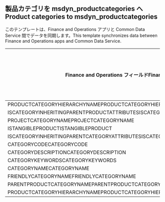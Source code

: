 ## <a name="product-categories-to-msdyn_productcategories"></a><span data-ttu-id="86a4a-101">製品カテゴリを msdyn_productcategories へ</span><span class="sxs-lookup"><span data-stu-id="86a4a-101">Product categories to msdyn_productcategories</span></span>

<span data-ttu-id="86a4a-102">このテンプレートは、Finance and Operations アプリと Common Data Service 間でデータを同期します。</span><span class="sxs-lookup"><span data-stu-id="86a4a-102">This template synchronizes data between Finance and Operations apps and Common Data Service.</span></span>

<span data-ttu-id="86a4a-103">Finance and Operations フィールド</span><span class="sxs-lookup"><span data-stu-id="86a4a-103">Finance and Operations field</span></span> | <span data-ttu-id="86a4a-104">タイプのマッピング</span><span class="sxs-lookup"><span data-stu-id="86a4a-104">Map type</span></span> | <span data-ttu-id="86a4a-105">その他の Dynamics 365 フィールド</span><span class="sxs-lookup"><span data-stu-id="86a4a-105">Other Dynamics 365 field</span></span> | <span data-ttu-id="86a4a-106">既定値</span><span class="sxs-lookup"><span data-stu-id="86a4a-106">Default value</span></span>
---|---|---|---
<span data-ttu-id="86a4a-107">PRODUCTCATEGORYHIERARCHYNAME</span><span class="sxs-lookup"><span data-stu-id="86a4a-107">PRODUCTCATEGORYHIERARCHYNAME</span></span> | = | <span data-ttu-id="86a4a-108">msdyn_hierarchy.msdyn_name</span><span class="sxs-lookup"><span data-stu-id="86a4a-108">msdyn_hierarchy.msdyn_name</span></span> | 
<span data-ttu-id="86a4a-109">ISCATEGORYINHERITINGPARENTPRODUCTATTRIBUTES</span><span class="sxs-lookup"><span data-stu-id="86a4a-109">ISCATEGORYINHERITINGPARENTPRODUCTATTRIBUTES</span></span> | >< | <span data-ttu-id="86a4a-110">msdyn_isinheritingparentproductattributes</span><span class="sxs-lookup"><span data-stu-id="86a4a-110">msdyn_isinheritingparentproductattributes</span></span> | 
<span data-ttu-id="86a4a-111">PROJECTCATEGORYNAME</span><span class="sxs-lookup"><span data-stu-id="86a4a-111">PROJECTCATEGORYNAME</span></span> | = | <span data-ttu-id="86a4a-112">msdyn_projectcategoryname</span><span class="sxs-lookup"><span data-stu-id="86a4a-112">msdyn_projectcategoryname</span></span> | 
<span data-ttu-id="86a4a-113">ISTANGIBLEPRODUCT</span><span class="sxs-lookup"><span data-stu-id="86a4a-113">ISTANGIBLEPRODUCT</span></span> | >< | <span data-ttu-id="86a4a-114">msdyn_istangibleproduct</span><span class="sxs-lookup"><span data-stu-id="86a4a-114">msdyn_istangibleproduct</span></span> | 
<span data-ttu-id="86a4a-115">ISCATEGORYINHERITINGPARENTCATEGORYATTRIBUTES</span><span class="sxs-lookup"><span data-stu-id="86a4a-115">ISCATEGORYINHERITINGPARENTCATEGORYATTRIBUTES</span></span> | >< | <span data-ttu-id="86a4a-116">msdyn_isinheritingparentcategoryattributes</span><span class="sxs-lookup"><span data-stu-id="86a4a-116">msdyn_isinheritingparentcategoryattributes</span></span> | 
<span data-ttu-id="86a4a-117">CATEGORYCODE</span><span class="sxs-lookup"><span data-stu-id="86a4a-117">CATEGORYCODE</span></span> | = | <span data-ttu-id="86a4a-118">msdyn_code</span><span class="sxs-lookup"><span data-stu-id="86a4a-118">msdyn_code</span></span> | 
<span data-ttu-id="86a4a-119">CATEGORYDESCRIPTION</span><span class="sxs-lookup"><span data-stu-id="86a4a-119">CATEGORYDESCRIPTION</span></span> | = | <span data-ttu-id="86a4a-120">msdyn_description</span><span class="sxs-lookup"><span data-stu-id="86a4a-120">msdyn_description</span></span> | 
<span data-ttu-id="86a4a-121">CATEGORYKEYWORDS</span><span class="sxs-lookup"><span data-stu-id="86a4a-121">CATEGORYKEYWORDS</span></span> | = | <span data-ttu-id="86a4a-122">msdyn_keywords</span><span class="sxs-lookup"><span data-stu-id="86a4a-122">msdyn_keywords</span></span> | 
<span data-ttu-id="86a4a-123">CATEGORYNAME</span><span class="sxs-lookup"><span data-stu-id="86a4a-123">CATEGORYNAME</span></span> | = | <span data-ttu-id="86a4a-124">msdyn_name</span><span class="sxs-lookup"><span data-stu-id="86a4a-124">msdyn_name</span></span> | 
<span data-ttu-id="86a4a-125">FRIENDLYCATEGORYNAME</span><span class="sxs-lookup"><span data-stu-id="86a4a-125">FRIENDLYCATEGORYNAME</span></span> | = | <span data-ttu-id="86a4a-126">msdyn_friendlycategoryname</span><span class="sxs-lookup"><span data-stu-id="86a4a-126">msdyn_friendlycategoryname</span></span> | 
<span data-ttu-id="86a4a-127">PARENTPRODUCTCATEGORYNAME</span><span class="sxs-lookup"><span data-stu-id="86a4a-127">PARENTPRODUCTCATEGORYNAME</span></span> | = | <span data-ttu-id="86a4a-128">msdyn_parentproductcategory.msdyn_name</span><span class="sxs-lookup"><span data-stu-id="86a4a-128">msdyn_parentproductcategory.msdyn_name</span></span> | 
<span data-ttu-id="86a4a-129">PRODUCTCATEGORYHIERARCHYNAME</span><span class="sxs-lookup"><span data-stu-id="86a4a-129">PRODUCTCATEGORYHIERARCHYNAME</span></span> | >> | <span data-ttu-id="86a4a-130">msdyn_parentproductcategory.msdyn_hierarchy.msdyn_name</span><span class="sxs-lookup"><span data-stu-id="86a4a-130">msdyn_parentproductcategory.msdyn_hierarchy.msdyn_name</span></span> | 
